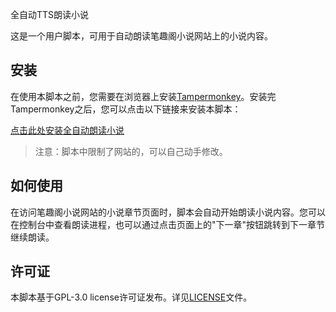 全自动TTS朗读小说

这是一个用户脚本，可用于自动朗读笔趣阁小说网站上的小说内容。

## 安装

在使用本脚本之前，您需要在浏览器上安装[Tampermonkey](https://www.tampermonkey.net/)。安装完Tampermonkey之后，您可以点击以下链接来安装本脚本：

[点击此处安装全自动朗读小说](https://greasyfork.org/zh-CN/scripts/465610-%E5%85%A8%E8%87%AA%E5%8A%A8tts%E6%9C%97%E8%AF%BB%E5%B0%8F%E8%AF%B4)

> 注意：脚本中限制了网站的，可以自己动手修改。

## 如何使用

在访问笔趣阁小说网站的小说章节页面时，脚本会自动开始朗读小说内容。您可以在控制台中查看朗读进程，也可以通过点击页面上的"下一章"按钮跳转到下一章节继续朗读。

## 许可证

本脚本基于GPL-3.0 license许可证发布。详见[LICENSE](./LICENSE)文件。
